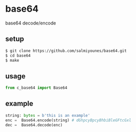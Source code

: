 # base64
base64 decode/encode 


## setup 

```sh
$ git clone https://github.com/salmiyounes/base64.git
$ cd base64
$ make
```

## usage

```python
from c_base64 import Base64
```
## example
```python
string: bytes = b'this is an example'
enc =  Base64.encode(string) # dGhpcyBpcyBhbiBleGFtcGxl
dec =  Base64.decode(enc)
```
